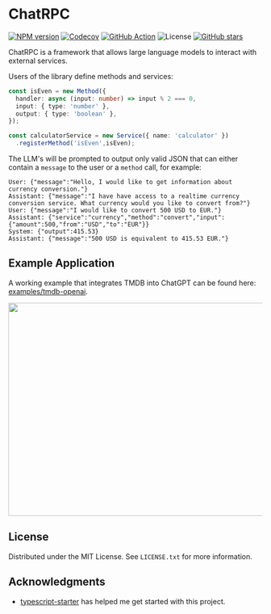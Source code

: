 # ChatRPC

[![NPM version](https://img.shields.io/npm/v/chatrpc.svg)](https://www.npmjs.com/package/chatrpc)
[![Codecov](https://img.shields.io/codecov/c/github/floriscornel/ChatRPC.svg)](https://codecov.io/gh/floriscornel/ChatRPC)
[![GitHub Action](https://img.shields.io/github/actions/workflow/status/floriscornel/ChatRPC/check-main.yaml)](https://github.com/floriscornel/ChatRPC/actions/workflows/check-main.yaml)
![License](https://img.shields.io/github/license/floriscornel/ChatRPC.svg)
[![GitHub stars](https://img.shields.io/github/stars/floriscornel/ChatRPC.svg?style=social&logo=github&label=Stars)](https://github.com/floriscornel/ChatRPC)

ChatRPC is a framework that allows large language models to interact with external services.

Users of the library define methods and services:
```typescript
const isEven = new Method({
  handler: async (input: number) => input % 2 === 0,
  input: { type: 'number' },
  output: { type: 'boolean' },
});

const calculatorService = new Service({ name: 'calculator' })
  .registerMethod('isEven',isEven);
```

The LLM's will be prompted to output only valid JSON that can either contain a `message` to the user or a `method` call, for example:
```
User: {"message":"Hello, I would like to get information about currency conversion."}
Assistant: {"message":"I have have access to a realtime currency conversion service. What currency would you like to convert from?"}
User: {"message":"I would like to convert 500 USD to EUR."}
Assistant: {"service":"currency","method":"convert","input":{"amount":500,"from":"USD","to":"EUR"}}
System: {"output":415.53}
Assistant: {"message":"500 USD is equivalent to 415.53 EUR."}
```

## Example Application
A working example that integrates TMDB into ChatGPT can be found here: [examples/tmdb-openai](https://github.com/floriscornel/ChatRPC/tree/main/examples/tmdb-openai).

<img src="https://floriscornel.nl/ChatRPC-tmdb-demo.gif" width="655" height="422">

<!-- LICENSE -->
## License

Distributed under the MIT License. See `LICENSE.txt` for more information.


## Acknowledgments

* [typescript-starter](https://github.com/bitjson/typescript-starter) has helped me get started with this project.
  